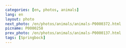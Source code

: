 ```yaml
---
categories: [en, photos, animals]
lang: en
layout: photo
next_photo: /en/photos/animals/animals-P0000372.html
picname: P0000258
prev_photo: /en/photos/animals/animals-P0000137.html
tags: [Springbock]
---
```

